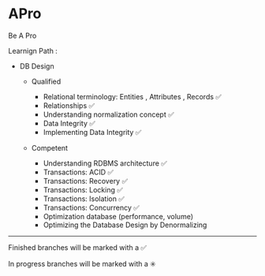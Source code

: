 # APro

Be A Pro

Learnign Path : 

- DB Design

    - Qualified 
    	- Relational terminology: Entities , Attributes , Records :white_check_mark:
    	- Relationships :white_check_mark:
    	- Understanding normalization concept :white_check_mark:
    	- Data Integrity :white_check_mark:
    	- Implementing Data Integrity :white_check_mark:
		
    - Competent 
    	- Understanding RDBMS architecture :white_check_mark:
    	- Transactions: ACID  :white_check_mark:
    	- Transactions: Recovery :white_check_mark:
    	- Transactions: Locking :white_check_mark:
    	- Transactions: Isolation :white_check_mark:
    	- Transactions: Concurrency :white_check_mark:
    	- Optimization database (performance, volume) 
    	- Optimizing the Database Design by Denormalizing
        

------------------------------------------------------------------------
Finished branches will be marked with a :white_check_mark:

In progress branches will be marked with a :eight_spoked_asterisk:
